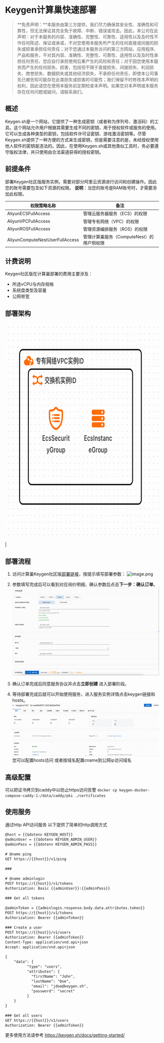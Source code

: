# Keygen计算巢快速部署


>**免责声明：**本服务由第三方提供，我们尽力确保其安全性、准确性和可靠性，但无法保证其完全免于故障、中断、错误或攻击。因此，本公司在此声明：对于本服务的内容、准确性、完整性、可靠性、适用性以及及时性不作任何陈述、保证或承诺，不对您使用本服务所产生的任何直接或间接的损失或损害承担任何责任；对于您通过本服务访问的第三方网站、应用程序、产品和服务，不对其内容、准确性、完整性、可靠性、适用性以及及时性承担任何责任，您应自行承担使用后果产生的风险和责任；对于因您使用本服务而产生的任何损失、损害，包括但不限于直接损失、间接损失、利润损失、商誉损失、数据损失或其他经济损失，不承担任何责任，即使本公司事先已被告知可能存在此类损失或损害的可能性；我们保留不时修改本声明的权利，因此请您在使用本服务前定期检查本声明。如果您对本声明或本服务存在任何问题或疑问，请联系我们。

## 概述
Keygen.sh是一个网站，它提供了一种生成密钥（或者称为序列号、激活码）的工具。这个网站允许用户根据其需要生成不同的密钥，用于授权软件或服务的使用。它可以生成各种类型的密钥，包括软件许可证密钥、游戏激活密钥等。尽管Keygen.sh提供了一种方便的方式来生成密钥，但是需要注意的是，未经授权使用他人软件的密钥是违法的。因此，在使用Keygen.sh或其他类似工具时，务必要遵守版权法律，并只使用由合法渠道获得的授权密钥。

## 前提条件

部署Keygen社区版服务实例，需要对部分阿里云资源进行访问和创建操作。因此您的账号需要包含如下资源的权限。
  **说明**：当您的账号是RAM账号时，才需要添加此权限。

| 权限策略名称                          | 备注                     |
|---------------------------------|------------------------|
| AliyunECSFullAccess             | 管理云服务器服务（ECS）的权限       |
| AliyunVPCFullAccess             | 管理专有网络（VPC）的权限         |
| AliyunROSFullAccess             | 管理资源编排服务（ROS）的权限       |
| AliyunComputeNestUserFullAccess | 管理计算巢服务（ComputeNest）的用户侧权限 |


## 计费说明

Keygen社区版在计算巢部署的费用主要涉及：

- 所选vCPU与内存规格
- 系统盘类型及容量
- 公网带宽

## 部署架构
<img src="1.png" width="1500" height="700" align="bottom"/>
    
|

## 部署流程
1. 访问计算巢Keygen社区版[部署链接](https://computenest.console.aliyun.com/service/instance/create/cn-hangzhou?type=user&ServiceName=Keygen社区版)，按提示填写部署参数：
    ![image.png](2.png)

2. 参数填写完成后可以看到对应询价明细，确认参数后点击**下一步：确认订单**。
   ![image.png](3.png)

3. 确认订单完成后同意服务协议并点击**立即创建**
   进入部署阶段。

4. 等待部署完成后就可以开始使用服务，进入服务实例详情点击keygen链接和hosts。
   ![image.png](4.png)
   您可以配置hosts访问 或者按域名配置cname到公网ip访问域名

## 高级配置

可以把证书拷贝到caddy中以防止https访问告警
```docker cp keygen-docker-compose-caddy-1:/data/caddy/pki ./certificates```

## 使用服务
通过http API访问服务 以下提供了简单的http调用方式
```api
@host = {{$dotenv KEYGEN_HOST}}
@adminUser = {{$dotenv KEYGEN_ADMIN_USER}}
@adminPass = {{$dotenv KEYGEN_ADMIN_PASS}}

# @name ping
GET https://{{host}}/v1/ping

###

# @name adminlogin
POST https://{{host}}/v1/tokens
Authorization: Basic {{adminUser}}:{{adminPass}}

### Get all tokens

@adminToken = {{adminlogin.response.body.data.attributes.token}}
POST https://{{host}}/v1/tokens
Authorization: Bearer {{adminToken}}

### Create a user
POST https://{{host}}/v1/users
Authorization: Bearer {{adminToken}}
Content-Type: application/vnd.api+json
Accept: application/vnd.api+json

{
    "data": {
          "type": "users",
          "attributes": {
            "firstName": "John",
            "lastName": "Doe",
            "email": "jdoe@keygen.sh",
            "password": "secret"
          }
    }
}

### Get all users
GET https://{{host}}/v1/users
Authorization: Bearer {{adminToken}}
```
更多使用方法请参考 https://keygen.sh/docs/getting-started/ 

